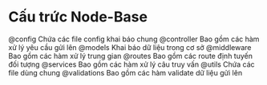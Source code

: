 # Cấu trức Node-Base
@config
Chứa các file config khai báo chung
@controller
Bao gồm các hàm xử lý yêu cầu gửi lên
@models
Khai báo dữ liệu trong cơ sở
@middleware
Bao gồm các hàm xử lý trung gian
@routes
Bao gồm các route định tuyến đối tượng
@services
Bao gồm các hàm xử lý câu truy vấn
@utils
Chứa các file dùng chung
@validations
Bao gồm các hàm validate dữ liệu gửi lên
